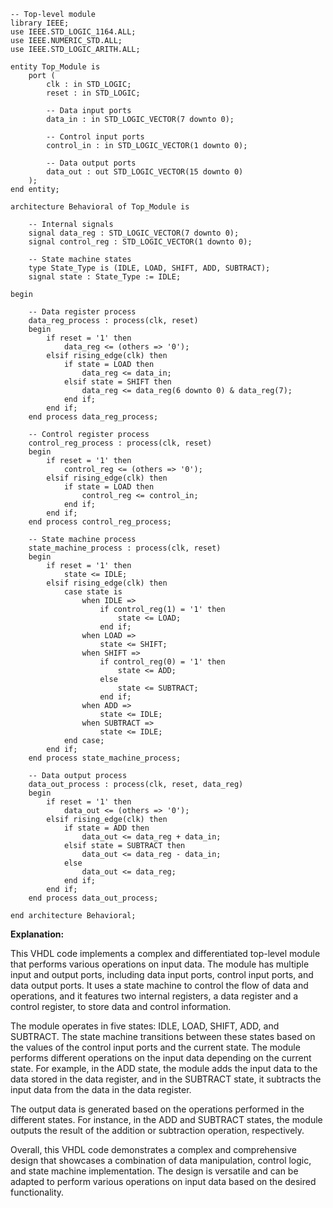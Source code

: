 ```
-- Top-level module
library IEEE;
use IEEE.STD_LOGIC_1164.ALL;
use IEEE.NUMERIC_STD.ALL;
use IEEE.STD_LOGIC_ARITH.ALL;

entity Top_Module is
    port (
        clk : in STD_LOGIC;
        reset : in STD_LOGIC;

        -- Data input ports
        data_in : in STD_LOGIC_VECTOR(7 downto 0);

        -- Control input ports
        control_in : in STD_LOGIC_VECTOR(1 downto 0);

        -- Data output ports
        data_out : out STD_LOGIC_VECTOR(15 downto 0)
    );
end entity;

architecture Behavioral of Top_Module is

    -- Internal signals
    signal data_reg : STD_LOGIC_VECTOR(7 downto 0);
    signal control_reg : STD_LOGIC_VECTOR(1 downto 0);

    -- State machine states
    type State_Type is (IDLE, LOAD, SHIFT, ADD, SUBTRACT);
    signal state : State_Type := IDLE;

begin

    -- Data register process
    data_reg_process : process(clk, reset)
    begin
        if reset = '1' then
            data_reg <= (others => '0');
        elsif rising_edge(clk) then
            if state = LOAD then
                data_reg <= data_in;
            elsif state = SHIFT then
                data_reg <= data_reg(6 downto 0) & data_reg(7);
            end if;
        end if;
    end process data_reg_process;

    -- Control register process
    control_reg_process : process(clk, reset)
    begin
        if reset = '1' then
            control_reg <= (others => '0');
        elsif rising_edge(clk) then
            if state = LOAD then
                control_reg <= control_in;
            end if;
        end if;
    end process control_reg_process;

    -- State machine process
    state_machine_process : process(clk, reset)
    begin
        if reset = '1' then
            state <= IDLE;
        elsif rising_edge(clk) then
            case state is
                when IDLE =>
                    if control_reg(1) = '1' then
                        state <= LOAD;
                    end if;
                when LOAD =>
                    state <= SHIFT;
                when SHIFT =>
                    if control_reg(0) = '1' then
                        state <= ADD;
                    else
                        state <= SUBTRACT;
                    end if;
                when ADD =>
                    state <= IDLE;
                when SUBTRACT =>
                    state <= IDLE;
            end case;
        end if;
    end process state_machine_process;

    -- Data output process
    data_out_process : process(clk, reset, data_reg)
    begin
        if reset = '1' then
            data_out <= (others => '0');
        elsif rising_edge(clk) then
            if state = ADD then
                data_out <= data_reg + data_in;
            elsif state = SUBTRACT then
                data_out <= data_reg - data_in;
            else
                data_out <= data_reg;
            end if;
        end if;
    end process data_out_process;

end architecture Behavioral;
```

**Explanation:**

This VHDL code implements a complex and differentiated top-level module that performs various operations on input data. The module has multiple input and output ports, including data input ports, control input ports, and data output ports. It uses a state machine to control the flow of data and operations, and it features two internal registers, a data register and a control register, to store data and control information.

The module operates in five states: IDLE, LOAD, SHIFT, ADD, and SUBTRACT. The state machine transitions between these states based on the values of the control input ports and the current state. The module performs different operations on the input data depending on the current state. For example, in the ADD state, the module adds the input data to the data stored in the data register, and in the SUBTRACT state, it subtracts the input data from the data in the data register.

The output data is generated based on the operations performed in the different states. For instance, in the ADD and SUBTRACT states, the module outputs the result of the addition or subtraction operation, respectively.

Overall, this VHDL code demonstrates a complex and comprehensive design that showcases a combination of data manipulation, control logic, and state machine implementation. The design is versatile and can be adapted to perform various operations on input data based on the desired functionality.